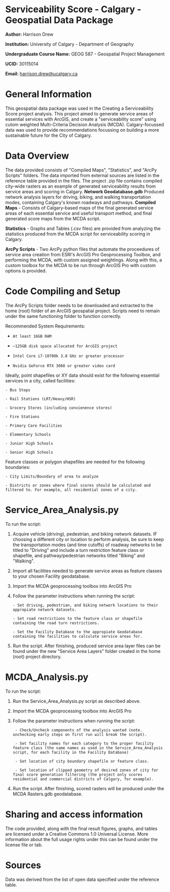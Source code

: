 # Serviceability Score - Calgary - Geospatial Data Package
**Author:** Harrison Drew

**Institution:** University of Calgary - Department of Geography

**Undergraduate Course Name:** GEOG 587 - Geospatial Project Management

**UCID:** 30115014

**Email:** harrison.drew@ucalgary.ca

# General Information
This geospatial data package was used in the Creating a Serviceability Score project analysis. This project aimed to generate service areas of essential services with ArcGIS, and create a "serviceability score" using cutom weighted Multi-Criteria Decision Analysis (MCDA). Calgary-focussed data was used to provide recommendations focussing on building a more sustainable future for the City of Calgary.
# Data Overview
The data provided consists of "Compiled Maps", "Statistics", and "ArcPy Scripts" folders. The data imported from external sources are listed in the reference table provided in the files. The project .zip file contains  compiled city-wide rasters as an example of generated serviceability results from service areas and scoring in Calgary.
**Network Geodatabase.gdb**
Produced network analysis layers for driving, biking, and walking transportation modes, containing Calgary's known roadways and pathways. 
**Compiled Maps** - Consists of Calgary-based maps of the final generated service areas of each essential service and useful transport method, and final generated score maps from the MCDA script.

**Statistics** - Graphs and Tables (.csv files) are provided from analyzing the statistics produced from the MCDA script for serviceability scoring in Calgary.

**ArcPy Scripts** - Two ArcPy python files that automate the proceedures of service area creation from ESRI's ArcGIS Pro Geoprocessing Toolbox, and performing the MCDA, with custom assigned weightings. Along with this, a custom toolbox for the MCDA to be run through ArcGIS Pro with custom options is provided.
# Code Compiling and Setup
The ArcPy Scripts folder needs to be downloaded and extracted to the home (root) folder of an ArcGIS geospatial project. Scripts need to remain under the same functioning folder to function correctly.

Recommended System Requirements:

-     At least 16GB RAM
  
-     ~125GB disk space allocated for ArcGIS project
  
-     Intel Core i7-10700k 3.8 GHz or greater processor
  
-     Nvidia GeForce RTX 3060 or greater video card
  

Ideally, point shapefiles or XY data should exist for the following essential services in a city, called facilities:

    - Bus Stops
    
    - Rail Stations (LRT/Heavy/HSR)
    
    - Grocery Stores (including convienence stores)
    
    - Fire Stations
    
    - Primary Care Facilities
    
    - Elementary Schools
    
    - Junior High Schools
    
    - Senior High Schools

Feature classes or polygon shapefiles are needed for the following boundaries:

    - City Limits/Boundary of area to analyze

    - Districts or zones where final scores should be calculated and filtered to. For example, all residential zones of a city.
# Service_Area_Analysis.py
To run the script:

1. Acquire vehicle (driving), pedestrian, and biking network datasets. IF choosing a different city or location to perform analysis, be sure to keep the transportation modes (and time cutoffs) of roadway networks to be titled to "Driving" and include a turn restriction feature class or shapefile, and pathway/pedestrian networks titled "Biking" and "Walking".
   
2. Import all facilities needed to generate service areas as feature classes to your chosen Facility geodatabase.

3. Import the MCDA geoprocessing toolbox into ArcGIS Pro
   
4. Follow the parameter instructions when running the script:

       - Set driving, pedestrian, and biking network locations to their appropiate network datasets.

       - Set road restrictions to the feature class or shapefile containing the road turn restrictions.

       - Set the Facility Database to the appropiate Geodatabase containing the facilities to calculate service areas for.
   
5. Run the script. After finishing, produced service area layer files can be found under the new "Service Area Layers" folder created in the home (root) project directory.
# MCDA_Analysis.py
To run the script:

1. Run the Service_Area_Analysis.py script as described above.
   
2. Import the MCDA geoprocessing toolbox into ArcGIS Pro
   
3. Follow the parameter instructions when running the script:
   
        - Check/Uncheck components of the analysis wanted (note. unchecking early steps on first run will break the script).

        - Set facility names for each category to the proper facility feature class (the same names as used in the Service_Area_Analysis script, for each facility in the Facility Database)
   
        - Set location of city boundary shapefile or feature class.
   
        - Set location of clipped geometry of desired zones of city for final score generation filtering (the project only scores residential and commercial districts of Calgary, for example).
        
4. Run the script. After finishing, scored rasters will be produced under the MCDA Rasters.gdb geodatabase.
   
# Sharing and access information
The code provided, along with the final result figures, graphs, and tables are licensed under a Creative Commons 1.0 Universal License. More information about the full usage rights under this can be found under the license file or tab.
# Sources
Data was derived from the list of open data specified under the reference table.
